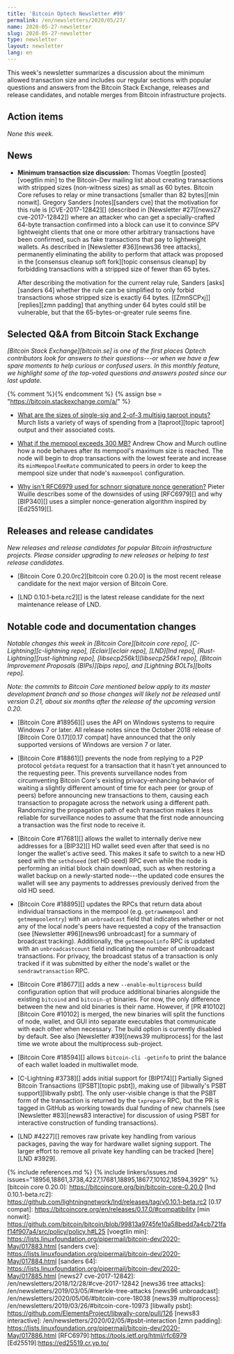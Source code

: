 ```yaml
---
title: 'Bitcoin Optech Newsletter #99'
permalink: /en/newsletters/2020/05/27/
name: 2020-05-27-newsletter
slug: 2020-05-27-newsletter
type: newsletter
layout: newsletter
lang: en
---
```

This week's newsletter summarizes a discussion about the minimum allowed
transaction size and includes our regular sections with popular
questions and answers from the Bitcoin Stack Exchange, releases and
release candidates, and notable merges from Bitcoin infrastructure
projects.

## Action items

*None this week.*

## News

<!-- "as small as 60 bytes" because the transaction Voegtlin describes
on the list was actually 62 bytes (confirmed by private email) but 60
bytes is indeed the smallest possible (see HTML comment in Newsletter 36;
Voegtlin agrees) -->

- **Minimum transaction size discussion:** Thomas Voegtlin
  [posted][voegtlin min] to the Bitcoin-Dev mailing list about creating
  transactions with stripped sizes (non-witness sizes) as small as 60
  bytes.  Bitcoin Core refuses to relay or mine transactions [smaller
  than 82 bytes][min nonwit].  Gregory Sanders [notes][sanders cve] that
  the motivation for this rule is [CVE-2017-12842][] (described in
  [Newsletter #27][news27 cve-2017-12842]) where an attacker who can get
  a specially-crafted 64-byte transaction confirmed into a block can use
  it to convince SPV lightweight clients that one or more other
  arbitrary transactions have been confirmed, such as fake transactions
  that pay to lightweight wallets.  As described in [Newsletter
  #36][news36 tree attacks], permanently eliminating the ability to
  perform that attack was proposed in the [consensus cleanup soft
  fork][topic consensus cleanup] by forbidding transactions with a
  stripped size of fewer than 65 bytes.

    After describing the motivation for the current relay rule, Sanders
    [asks][sanders 64] whether the rule can be simplified to only forbid
    transactions whose stripped size is exactly 64 bytes.  [[ZmnSCPxj]]
    [replies][zmn padding] that anything under 64 bytes could still be
    vulnerable, but that the 65-bytes-or-greater rule seems fine.

## Selected Q&A from Bitcoin Stack Exchange

*[Bitcoin Stack Exchange][bitcoin.se] is one of the first places Optech
contributors look for answers to their questions---or when we have a
few spare moments to help curious or confused users.  In
this monthly feature, we highlight some of the top-voted questions and
answers posted since our last update.*

{% comment %}<!-- https://bitcoin.stackexchange.com/search?tab=votes&q=created%3a1m..%20is%3aanswer -->{%
endcomment %}
{% assign bse = "https://bitcoin.stackexchange.com/a/" %}

- [What are the sizes of single-sig and 2-of-3 multisig taproot inputs?]({{bse}}96017)
  Murch lists a variety of ways of spending from a [taproot][topic taproot] output and their
  associated costs.

- [What if the mempool exceeds 300 MB?]({{bse}}96068)
  Andrew Chow and Murch outline how a node behaves after its mempool's
  maximum size is reached. The node will begin to drop transactions with the
  lowest feerate and increase its `minMempoolFeeRate` communicated to peers in
  order to keep the mempool size under that node's `maxmempool` configuration.

- [Why isn't RFC6979 used for schnorr signature nonce generation?]({{bse}}95762)
  Pieter Wuille describes some of the downsides of using [RFC6979][] and why
  [BIP340][] uses a simpler nonce-generation algorithm inspired by [Ed25519][].

## Releases and release candidates

*New releases and release candidates for popular Bitcoin infrastructure
projects.  Please consider upgrading to new releases or helping to test
release candidates.*

- [Bitcoin Core 0.20.0rc2][bitcoin core 0.20.0] is the most recent
  release candidate for the next major version of Bitcoin Core.

- [LND 0.10.1-beta.rc2][] is the latest release candidate for the next
  maintenance release of LND.

## Notable code and documentation changes

*Notable changes this week in [Bitcoin Core][bitcoin core repo],
[C-Lightning][c-lightning repo], [Eclair][eclair repo], [LND][lnd repo],
[Rust-Lightning][rust-lightning repo], [libsecp256k1][libsecp256k1 repo],
[Bitcoin Improvement Proposals (BIPs)][bips repo], and [Lightning
BOLTs][bolts repo].*

*Note: the commits to Bitcoin Core mentioned below apply to its master
development branch and so those changes will likely not be released
until version 0.21, about six months after the release of the upcoming
version 0.20.*

- [Bitcoin Core #18956][] uses the API on Windows systems to require
  Windows 7 or later.  All release notes since the October 2018 release
  of [Bitcoin Core 0.17][0.17 compat] have announced that the only
  supported versions of Windows are version 7 or later.

- [Bitcoin Core #18861][] prevents the node from replying to a P2P
  protocol `getdata` request for a transaction that it hasn't yet
  announced to the requesting peer.  This prevents surveillance nodes from
  circumventing Bitcoin Core's existing privacy-enhancing behavior of
  waiting a slightly different amount of time for each peer (or group of
  peers) before announcing new transactions to them, causing each
  transaction to propagate across the network using a different path.
  Randomizing the propagation path of each transaction makes it less
  reliable for surveillance nodes to assume that the first node announcing
  a transaction was the first node to receive it.

- [Bitcoin Core #17681][] allows the wallet to internally derive new
  addresses for a [BIP32][] HD wallet seed even after that seed is no
  longer the wallet's active seed.  This makes it safe to switch to a
  new HD seed with the `sethdseed` (set HD seed) RPC even while the node
  is performing an initial block chain download, such as when restoring
  a wallet backup on a newly-started node---the updated code ensures the
  wallet will see any payments to addresses previously derived from the
  old HD seed.

- [Bitcoin Core #18895][] updates the RPCs that return data about
  individual transactions in the mempool (e.g. `getrawmempool` and
  `getmempoolentry`) with an `unbroadcast` field that indicates whether
  or not any of the local node's peers have requested a copy of the
  transaction (see [Newsletter #96][news96 unbroadcast] for a summary of
  broadcast tracking).  Additionally, the `getmempoolinfo` RPC is
  updated with an `unbroadcastcount` field indicating the number of
  unbroadcast transactions.  For privacy, the broadcast status of a
  transaction is only tracked if it was submitted by either the node's
  wallet or the `sendrawtransaction` RPC.

- [Bitcoin Core #18677][] adds a new `--enable-multiprocess` build
  configuration option that will produce additional binaries alongside
  the existing `bitcoind` and `bitcoin-qt` binaries.  For now, the only
  difference between the new and old binaries is their name.  However,
  if [PR #10102][Bitcoin Core #10102] is merged, the new binaries will
  split the functions of node, wallet, and GUI into separate executables
  that communicate with each other when necessary.  The build option is
  currently disabled by default.  See also [Newsletter #39][news39
  multiprocess] for the last time we wrote about the multiprocess
  sub-project.

- [Bitcoin Core #18594][] allows `bitcoin-cli -getinfo` to print the
  balance of each wallet loaded in multiwallet mode.

- [C-Lightning #3738][] adds initial support for [BIP174][] Partially
  Signed Bitcoin Transactions ([PSBT][topic psbt]), making use of
  [libwally's PSBT support][libwally psbt].  The only user-visible change
  is that the PSBT form of the transaction is returned by the
  `txprepare` RPC, but the PR is tagged in GitHub as working towards
  dual funding of new channels (see [Newsletter #83][news83 interactive]
  for discussion of using PSBT for interactive construction of funding transactions).

- [LND #4227][] removes raw private key handling from various packages, paving
  the way for hardware wallet signing support. The larger effort to remove all
  private key handling can be tracked [here][LND #3929].

{% include references.md %}
{% include linkers/issues.md issues="18956,18861,3738,4227,17681,18895,18677,10102,18594,3929" %}
[bitcoin core 0.20.0]: https://bitcoincore.org/bin/bitcoin-core-0.20.0
[lnd 0.10.1-beta.rc2]: https://github.com/lightningnetwork/lnd/releases/tag/v0.10.1-beta.rc2
[0.17 compat]: https://bitcoincore.org/en/releases/0.17.0/#compatibility
[min nonwit]: https://github.com/bitcoin/bitcoin/blob/99813a9745fe10a58bedd7a4cb721faf14f907a4/src/policy/policy.h#L25
[voegtlin min]: https://lists.linuxfoundation.org/pipermail/bitcoin-dev/2020-May/017883.html
[sanders cve]: https://lists.linuxfoundation.org/pipermail/bitcoin-dev/2020-May/017884.html
[sanders 64]: https://lists.linuxfoundation.org/pipermail/bitcoin-dev/2020-May/017885.html
[news27 cve-2017-12842]: /en/newsletters/2018/12/28/#cve-2017-12842
[news36 tree attacks]: /en/newsletters/2019/03/05/#merkle-tree-attacks
[news96 unbroadcast]: /en/newsletters/2020/05/06/#bitcoin-core-18038
[news39 multiprocess]: /en/newsletters/2019/03/26/#bitcoin-core-10973
[libwally psbt]: https://github.com/ElementsProject/libwally-core/pull/126
[news83 interactive]: /en/newsletters/2020/02/05/#psbt-interaction
[zmn padding]: https://lists.linuxfoundation.org/pipermail/bitcoin-dev/2020-May/017886.html
[RFC6979]:https://tools.ietf.org/html/rfc6979
[Ed25519]:https://ed25519.cr.yp.to/